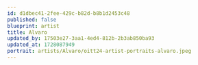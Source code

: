```yaml
---
id: d1dbec41-2fee-429c-b82d-b8b1d2453c48
published: false
blueprint: artist
title: Alvaro
updated_by: 17503e27-3aa1-4ed4-812b-2b3ab850ba93
updated_at: 1728087949
portrait: artists/Alvaro/oitt24-artist-portraits-alvaro.jpeg
---
```


